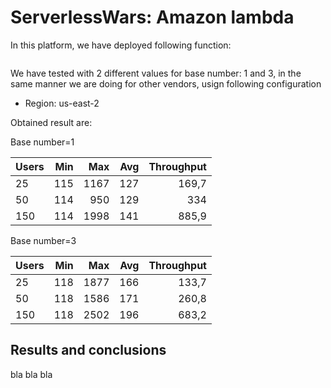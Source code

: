 # ServerlessWars: Amazon lambda

In this platform, we have deployed following function:

```javascript
```

We have tested with 2 different values for base number: 1 and 3, in the same manner we are doing for other vendors, usign following configuration

- Region: us-east-2


Obtained result are:

Base number=1

| Users        | Min           | Max  | Avg | Throughput |
| ------------- |-------------:| -----:| -----: | -----: | 
| 25      | 115 | 1167	| 127 | 169,7 | 
| 50      | 114 | 950 | 129 |334 | 
| 150      | 114 | 1998 | 141 | 885,9 | 
Base number=3


| Users        | Min           | Max  | Avg | Throughput |
| ------------- |-------------:| -----:| -----: | -----: | 
| 25      | 118 | 1877	 | 166 | 133,7 | 
| 50      | 118 | 1586 | 171 | 260,8 | 
| 150      | 118 | 2502 | 196 | 683,2 | 




## Results and conclusions

bla bla bla




